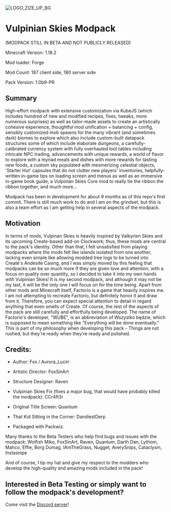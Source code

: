 
![LOGO_ZIZE_UP_BG](https://github.com/FoxyFox909/Vulpinian-Skies-Modpack/assets/110856509/179e144f-e824-4d9a-b195-569234d8687b)
# Vulpinian Skies Modpack

(MODPACK STILL IN BETA AND NOT PUBLICLY RELEASED)

Minecraft Version: 1.18.2

Mod loader: Forge

Mod Count: 187 client side, 180 server side

Pack Version: 1.0b9-PR

## Summary

High-effort modpack with extensive customization via KubeJS (which includes hundred of new and modified recipes, fixes, tweaks, more numerous surprises) as well as tailor-made assets to create an artistically cohesive experience, thoughtful mod unification + balancing + config, sensibly customized mob spawns for the many vibrant (and sometimes dark) biomes to explore which also include custom-built datapack structures some of which include elaborate dungeons, a carefully-calibrated currency system with fully overhauled loot tables including intricate NPC trading, advancements with unique rewards, a world of flavor to explore with a myriad meals and dishes with more rewards for tasting new foods, a custom sky populated with mesmerizing celestial objects, 'Starter Hut' capsules that do not clutter new players' inventories, helpfully-written in-game tips on loading screen and menus as well as an immersive in-game book guide, a Vulpinian Skies Core mod to really tie the ribbon the ribbon together, and much more...

Modpack has been in development for about 9 months as of this repo's first commit. There is still much work to do and I am on the grindset, but this is also a team effort as I am getting help in several aspects of the modpack.

## Motivation

In terms of mods, Vulpinan Skies is heavily inspired by Valkyrien Skies and its upcoming Create-based add-on Clockwork; thus, these mods are central to the pack's identity. Other than that, I felt unsatisfied from playing modpacks where the mods felt like islands isolated from one another, lacking even simple like allowing modded tree logs to be turned into Create's Andesite Casing, and I was simply moved by this feeling that modpacks can be so much more if they are given love and attention, with a focus on quality over quantity, so I decided to take it into my own hands with Vulpinian Skies! It is my second modpack, and although it may not be my last, it will be the only one I will focus on for the time being.
Apart from other mods and Minecraft itself, Factorio is a game that heavily inspires me. I am not attempting to recreate Factorio, but definitely honor it and draw from it. Therefore, you can expect special attention to detail in regard anything that even smells of Create. Of course, the rest of the aspects of the pack are still carefully and effortfully being developed. The name of Factorio's developer, "WUBE", is an abbreviation of Wszystko będzie, which is supposed to mean something like "Everything will be done eventually." This is part of my philosophy when developing this pack - Things are not rushed, but they're ready when they're ready and polished.

## Credits:

- Author: Fox / Aurora_Luciri

- Artistic Director: FoxSinArt

- Structure Designer: Raven

- Vulpinian Skies Fix (fixes a major bug, that would have probably killed the modpack): CCr4ft3r

- Original Title Screen: Quantum

- That Kid Sitting in the Corner: DandiestDerp

- Packaged with Packwiz.

Many thanks to the Beta Testers who help find bugs and issues with the modpack:
Wolfish Miko, FoxSinArt, Raven, Quantum, Darth Dan, Lythom, Mahco, Effie, Borg Dumag, IAmTheGrass, Nugget, AverySnips, Cataclysm, Instasnipe

And of course, I tip my hat and give my respect to the modders who develop the high-quality and amazing mods included in the pack!

## Interested in Beta Testing or simply want to follow the modpack's development?
Come visit the [Discord server](https://discord.gg/rny4bveF)!
